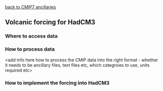 [back to CMIP7 ancillaries](CMIP7_ancillaries.md)

## Volcanic forcing for HadCM3

### Where to access data

<add info here where to find CMIP volcanic data>

### How to process data

<add info here how to process the CMIP data into the right format - whether it needs to be ancillary files, text files etc, which categroies to use, units required etc>

### How to implement the forcing into HadCM3

<add info here how to incorporate into a model run>
